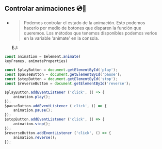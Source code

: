 ## Controlar animaciones 💿📀
* 
	> Podemos controlar el estado de la animación. Esto podemos hacerlo por medio de botones que disparen la función que queremos. Los métodos que tenemos disponibles podemos verlos en la variable 'animate' en la consola.

	EJ:

```javascript
const animation = $element.animate(
keyFrames, animateProperties)
	
const $playButton = document.getElementById('play');
const $pauseButton = document.getElementById('pause');
const $stopButton = document.getElementById('stop');
const $reverseButton = document.getElementById('reverse');

$playButton.addEventListener ('click', () => {
	animation.play();
});
$pauseButton.addEventListener ('click', () => {
	animation.pause();
});
$stopButton.addEventListener ('click', () => {
	animation.stop();
});
$reverseButton.addEventListener ('click', () => {
	animation.reverse();
});
```

	